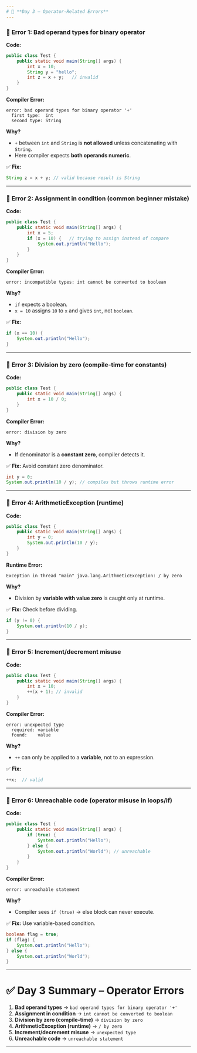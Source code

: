 ```yaml
---
# 📅 **Day 3 – Operator-Related Errors**
---
```


### 🔹 **Error 1: Bad operand types for binary operator**

**Code:**

```java
public class Test {
    public static void main(String[] args) {
        int x = 10;
        String y = "hello";
        int z = x + y;   // invalid
    }
}
```

**Compiler Error:**

```
error: bad operand types for binary operator '+'
  first type:  int
  second type: String
```

**Why?**

- `+` between `int` and `String` is **not allowed** unless concatenating with `String`.
- Here compiler expects **both operands numeric**.

✅ **Fix:**

```java
String z = x + y; // valid because result is String
```

---

### 🔹 **Error 2: Assignment in condition (common beginner mistake)**

**Code:**

```java
public class Test {
    public static void main(String[] args) {
        int x = 5;
        if (x = 10) {   // trying to assign instead of compare
            System.out.println("Hello");
        }
    }
}
```

**Compiler Error:**

```
error: incompatible types: int cannot be converted to boolean
```

**Why?**

- `if` expects a boolean.
- `x = 10` assigns `10` to `x` and gives `int`, not `boolean`.

✅ **Fix:**

```java
if (x == 10) {
    System.out.println("Hello");
}
```

---

### 🔹 **Error 3: Division by zero (compile-time for constants)**

**Code:**

```java
public class Test {
    public static void main(String[] args) {
        int x = 10 / 0;
    }
}
```

**Compiler Error:**

```
error: division by zero
```

**Why?**

- If denominator is a **constant zero**, compiler detects it.

✅ **Fix:** Avoid constant zero denominator.

```java
int y = 0;
System.out.println(10 / y); // compiles but throws runtime error
```

---

### 🔹 **Error 4: ArithmeticException (runtime)**

**Code:**

```java
public class Test {
    public static void main(String[] args) {
        int y = 0;
        System.out.println(10 / y);
    }
}
```

**Runtime Error:**

```
Exception in thread "main" java.lang.ArithmeticException: / by zero
```

**Why?**

- Division by **variable with value zero** is caught only at runtime.

✅ **Fix:** Check before dividing.

```java
if (y != 0) {
    System.out.println(10 / y);
}
```

---

### 🔹 **Error 5: Increment/decrement misuse**

**Code:**

```java
public class Test {
    public static void main(String[] args) {
        int x = 10;
        ++(x + 1); // invalid
    }
}
```

**Compiler Error:**

```
error: unexpected type
  required: variable
  found:    value
```

**Why?**

- `++` can only be applied to a **variable**, not to an expression.

✅ **Fix:**

```java
++x;  // valid
```

---

### 🔹 **Error 6: Unreachable code (operator misuse in loops/if)**

**Code:**

```java
public class Test {
    public static void main(String[] args) {
        if (true) {
            System.out.println("Hello");
        } else {
            System.out.println("World"); // unreachable
        }
    }
}
```

**Compiler Error:**

```
error: unreachable statement
```

**Why?**

- Compiler sees `if (true)` → else block can never execute.

✅ **Fix:** Use variable-based condition.

```java
boolean flag = true;
if (flag) {
    System.out.println("Hello");
} else {
    System.out.println("World");
}
```

---

# ✅ Day 3 Summary – Operator Errors

1. **Bad operand types** → `bad operand types for binary operator '+'`
2. **Assignment in condition** → `int cannot be converted to boolean`
3. **Division by zero (compile-time)** → `division by zero`
4. **ArithmeticException (runtime)** → `/ by zero`
5. **Increment/decrement misuse** → `unexpected type`
6. **Unreachable code** → `unreachable statement`

---
